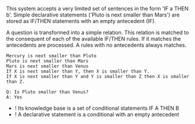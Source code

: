 This system accepts a very limited set of sentences in the form 'IF a THEN b'. Simple declarative statements ('Pluto is next smaller than Mars') are stored as IF/THEN statements with an empty antecedent (IF).

A question is transformed into a simple relation. This relation is matched to the consequent of each of the available IF/THEN rules. If it matches the antecedents are processed. A rules with no antecedents always matches.

~~~
Mercury is next smaller than Pluto
Pluto is next smaller than Mars
Mars is next smaller than Venus
If X is next smaller than Y, then X is smaller than Y.
If X is next smaller than Y and Y is smaller than Z then X is smaller than Z.

Q: Is Pluto smaller than Venus?
A: Yes
~~~

+ ! Its knowledge base is a set of conditional statements IF A THEN B
+ ! A declarative statement is a conditional with an empty antecedent  